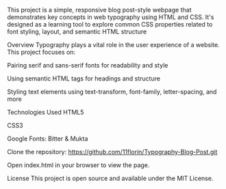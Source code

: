 This project is a simple, responsive blog post-style webpage that demonstrates key concepts in web typography using HTML and CSS. It's designed as a learning tool to explore common CSS properties related to font styling, layout, and semantic HTML structure

Overview
Typography plays a vital role in the user experience of a website. This project focuses on:

Pairing serif and sans-serif fonts for readability and style

Using semantic HTML tags for headings and structure

Styling text elements using text-transform, font-family, letter-spacing, and more

Technologies Used
HTML5

CSS3

Google Fonts: Bitter & Mukta

Clone the repository:
https://github.com/11florin/Typography-Blog-Post.git

Open index.html in your browser to view the page.

License
This project is open source and available under the MIT License.
